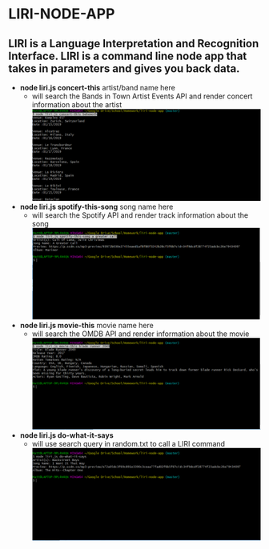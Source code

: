 # LIRI-NODE-APP

## LIRI is a Language Interpretation and Recognition Interface. LIRI is a command line node app that takes in parameters and gives you back data.

* __node liri.js concert-this__ artist/band name here
  * will search the Bands in Town Artist Events API and render concert information about the artist
  ![concert](/images/concert.PNG)
* __node liri.js spotify-this-song__ song name here
  * will search the Spotify API and render track information about the song
  ![song](/images/song.PNG)
* __node liri.js movie-this__ movie name here
  * will search the OMDB API and render information about the movie
  ![movie](/images/movie.PNG)
* __node liri.js do-what-it-says__
  * will use search query in random.txt to call a LIRI command
  ![do-what](/images/what.PNG)
